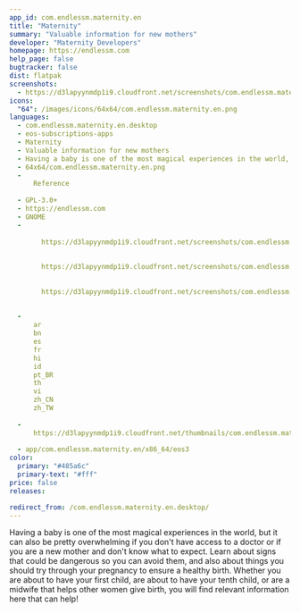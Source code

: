 ```yaml
---
app_id: com.endlessm.maternity.en
title: "Maternity"
summary: "Valuable information for new mothers"
developer: "Maternity Developers"
homepage: https://endlessm.com
help_page: false
bugtracker: false
dist: flatpak
screenshots:
  - https://d3lapyynmdp1i9.cloudfront.net/screenshots/com.endlessm.maternity.en/C/com.endlessm.maternity.en-screenshot1.jpg
icons:
  "64": /images/icons/64x64/com.endlessm.maternity.en.png
languages:
  - com.endlessm.maternity.en.desktop
  - eos-subscriptions-apps
  - Maternity
  - Valuable information for new mothers
  - Having a baby is one of the most magical experiences in the world, but it can also be pretty overwhelming if you don't have access to a doctor or if you are a new mother and don't know what to expect. Learn about signs that could be dangerous so you can avoid them, and also about things you should try through your pregnancy to ensure a healthy birth. Whether you are about to have your first child, are about to have your tenth child, or are a midwife that helps other women give birth, you will find relevant information here that can help!
  - 64x64/com.endlessm.maternity.en.png
  - 
      Reference
    
  - GPL-3.0+
  - https://endlessm.com
  - GNOME
  - 
      
        https://d3lapyynmdp1i9.cloudfront.net/screenshots/com.endlessm.maternity.en/C/com.endlessm.maternity.en-screenshot1.jpg
      
      
        https://d3lapyynmdp1i9.cloudfront.net/screenshots/com.endlessm.maternity.en/C/com.endlessm.maternity.en-screenshot2.jpg
      
      
        https://d3lapyynmdp1i9.cloudfront.net/screenshots/com.endlessm.maternity.en/C/com.endlessm.maternity.en-screenshot3.jpg
      
    
  - 
      ar
      bn
      es
      fr
      hi
      id
      pt_BR
      th
      vi
      zh_CN
      zh_TW
    
  - 
      https://d3lapyynmdp1i9.cloudfront.net/thumbnails/com.endlessm.maternity.en/com.endlessm.maternity.en-thumb.jpg
    
  - app/com.endlessm.maternity.en/x86_64/eos3
color:
  primary: "#485a6c"
  primary-text: "#fff"
price: false
releases:

redirect_from: /com.endlessm.maternity.en.desktop/
---
```


<p>Having a baby is one of the most magical experiences in the world, but it can also be pretty overwhelming if you don't have access to a doctor or if you are a new mother and don't know what to expect. Learn about signs that could be dangerous so you can avoid them, and also about things you should try through your pregnancy to ensure a healthy birth. Whether you are about to have your first child, are about to have your tenth child, or are a midwife that helps other women give birth, you will find relevant information here that can help!</p>